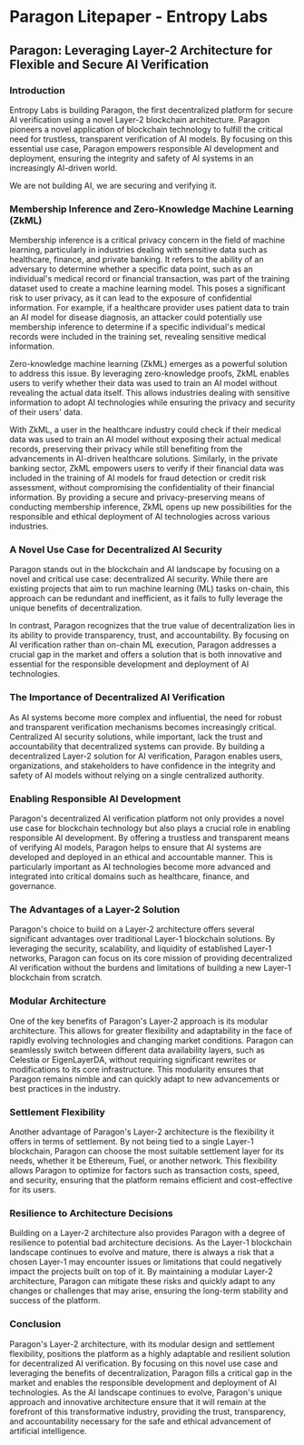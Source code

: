 # Paragon Litepaper - Entropy Labs

## Paragon: Leveraging Layer-2 Architecture for Flexible and Secure AI Verification

### Introduction
Entropy Labs is building Paragon, the first decentralized platform for secure AI verification using a novel Layer-2 blockchain architecture. Paragon pioneers a novel application of blockchain technology to fulfill the critical need for trustless, transparent verification of AI models. By focusing on this essential use case, Paragon empowers responsible AI development and deployment, ensuring the integrity and safety of AI systems in an increasingly AI-driven world.

We are not building AI, we are securing and verifying it.

### Membership Inference and Zero-Knowledge Machine Learning (ZkML)

Membership inference is a critical privacy concern in the field of machine learning, particularly in industries dealing with sensitive data such as healthcare, finance, and private banking. It refers to the ability of an adversary to determine whether a specific data point, such as an individual's medical record or financial transaction, was part of the training dataset used to create a machine learning model. This poses a significant risk to user privacy, as it can lead to the exposure of confidential information. For example, if a healthcare provider uses patient data to train an AI model for disease diagnosis, an attacker could potentially use membership inference to determine if a specific individual's medical records were included in the training set, revealing sensitive medical information. 

Zero-knowledge machine learning (ZkML) emerges as a powerful solution to address this issue. By leveraging zero-knowledge proofs, ZkML enables users to verify whether their data was used to train an AI model without revealing the actual data itself. This allows industries dealing with sensitive information to adopt AI technologies while ensuring the privacy and security of their users' data. 

With ZkML, a user in the healthcare industry could check if their medical data was used to train an AI model without exposing their actual medical records, preserving their privacy while still benefiting from the advancements in AI-driven healthcare solutions. Similarly, in the private banking sector, ZkML empowers users to verify if their financial data was included in the training of AI models for fraud detection or credit risk assessment, without compromising the confidentiality of their financial information. By providing a secure and privacy-preserving means of conducting membership inference, ZkML opens up new possibilities for the responsible and ethical deployment of AI technologies across various industries.

### A Novel Use Case for Decentralized AI Security

Paragon stands out in the blockchain and AI landscape by focusing on a novel and critical use case: decentralized AI security. While there are existing projects that aim to run machine learning (ML) tasks on-chain, this approach can be redundant and inefficient, as it fails to fully leverage the unique benefits of decentralization.

In contrast, Paragon recognizes that the true value of decentralization lies in its ability to provide transparency, trust, and accountability. By focusing on AI verification rather than on-chain ML execution, Paragon addresses a crucial gap in the market and offers a solution that is both innovative and essential for the responsible development and deployment of AI technologies.

### The Importance of Decentralized AI Verification

As AI systems become more complex and influential, the need for robust and transparent verification mechanisms becomes increasingly critical. Centralized AI security solutions, while important, lack the trust and accountability that decentralized systems can provide. By building a decentralized Layer-2 solution for AI verification, Paragon enables users, organizations, and stakeholders to have confidence in the integrity and safety of AI models without relying on a single centralized authority.

### Enabling Responsible AI Development

Paragon's decentralized AI verification platform not only provides a novel use case for blockchain technology but also plays a crucial role in enabling responsible AI development. By offering a trustless and transparent means of verifying AI models, Paragon helps to ensure that AI systems are developed and deployed in an ethical and accountable manner. This is particularly important as AI technologies become more advanced and integrated into critical domains such as healthcare, finance, and governance.

### The Advantages of a Layer-2 Solution

Paragon's choice to build on a Layer-2 architecture offers several significant advantages over traditional Layer-1 blockchain solutions. By leveraging the security, scalability, and liquidity of established Layer-1 networks, Paragon can focus on its core mission of providing decentralized AI verification without the burdens and limitations of building a new Layer-1 blockchain from scratch.

### Modular Architecture

One of the key benefits of Paragon's Layer-2 approach is its modular architecture. This allows for greater flexibility and adaptability in the face of rapidly evolving technologies and changing market conditions. Paragon can seamlessly switch between different data availability layers, such as Celestia or EigenLayerDA, without requiring significant rewrites or modifications to its core infrastructure. This modularity ensures that Paragon remains nimble and can quickly adapt to new advancements or best practices in the industry.

### Settlement Flexibility

Another advantage of Paragon's Layer-2 architecture is the flexibility it offers in terms of settlement. By not being tied to a single Layer-1 blockchain, Paragon can choose the most suitable settlement layer for its needs, whether it be Ethereum, Fuel, or another network. This flexibility allows Paragon to optimize for factors such as transaction costs, speed, and security, ensuring that the platform remains efficient and cost-effective for its users.

### Resilience to Architecture Decisions

Building on a Layer-2 architecture also provides Paragon with a degree of resilience to potential bad architecture decisions. As the Layer-1 blockchain landscape continues to evolve and mature, there is always a risk that a chosen Layer-1 may encounter issues or limitations that could negatively impact the projects built on top of it. By maintaining a modular Layer-2 architecture, Paragon can mitigate these risks and quickly adapt to any changes or challenges that may arise, ensuring the long-term stability and success of the platform.


### Conclusion

Paragon's Layer-2 architecture, with its modular design and settlement flexibility, positions the platform as a highly adaptable and resilient solution for decentralized AI verification. By focusing on this novel use case and leveraging the benefits of decentralization, Paragon fills a critical gap in the market and enables the responsible development and deployment of AI technologies. As the AI landscape continues to evolve, Paragon's unique approach and innovative architecture ensure that it will remain at the forefront of this transformative industry, providing the trust, transparency, and accountability necessary for the safe and ethical advancement of artificial intelligence.
